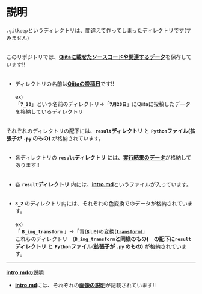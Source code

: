# 説明

`.gitkeep`というディレクトリは、間違えて作ってしまったディレクトリです(すみません)<br><br>

このリポジトリでは、<ins>**Qiitaに載せたソースコードや関連するデータ**</ins>を保存しています!!<br><br>
- ディレクトリの名前は<ins>**Qiitaの投稿日**</ins>です!!<br><br>
ex)<br>
「**`7_28`**」という名前のディレクトリ→「**`7月28日`**」にQiitaに投稿したデータを格納しているディレクトリ<br><br>

それぞれのディレクトリの配下には、**`result`ディレクトリ** と **`Python`ファイル(拡張子が **`.py`** のもの)** が格納されています。<br><br>

- 各ディレクトリの **`result`ディレクトリ** には、<ins>**実行結果のデータ**</ins>が格納してあります!!<br><br>
- 各 **`result`ディレクトリ** 内には、<ins>**intro.md**</ins>というファイルが入っています。<br><br>

- **`8_2`** のディレクトリ内には、それぞれの色変換でのデータが格納されています。<br><br>
ex)<br>「 **`B_img_transform`** 」→「青(<ins>**`B`**</ins>lue)の変換(<ins>**`transform`**</ins>)」<br>
これらのディレクトリ　(**`B_img_transform`**と同様のもの)　の配下に**`result`ディレクトリ** と **`Python`ファイル(拡張子が **`.py`** のもの)** が格納されています。

---------------------

<ins>**intro.md**の説明</ins>
- <ins>**intro.md**</ins>には、それぞれの<ins>**画像の説明**</ins>が記載されています!!


